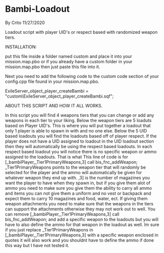 # Bambi-Loadout
By Crito 11/27/2020

Loadout script with player UID's or respect based with randomized weapon tiers.

INSTALLATION:

put this file inside a folder named custom and place it into your mission.map.pbo or if you already have a custom folder in your mission.map.pbo then just paste this file into it.

Next you need to add the following code to the custom code section of  your config.cpp file found in your mission.map.pbo. 

ExileServer_object_player_createBambi = "custom\ExileServer_object_player_createBambi.sqf";

ABOUT THIS SCRIPT AND HOW IT ALL WORKS.

In this script you will find 4 weapons tiers that you can change or add any weapons in each tier to your liking.
Below the weapon tiers are 5 loaduts based on Player UID's. This is where you will put together a loadout that only 1 player is able to spawn in with and no one else.
Below the 5 UID based loadouts you will find the loadouts based off of player respect.
If the player does not have a UID assigned to loadout in the UID loadout section then they will automatically be using the respect based loadouts.
In each respect based loadout you will notice there is no specific weapon or ammo assigned to the loadouts. That is what This line of code is for [_bambiPlayer,_Tier1PrimaryWeapons,3] call bis_fnc_addWeapon; 
_Tier1PrimaryWeapons points to the weapon tier that will randomly be selected for the player and the ammo will automatically be given for whatever weapon they end up with.
,3] is the number of magazines you want the player to have when they spawn in, but if you give them alot of ammo you need to make sure you give them the ability to carry all ammo and items you can not give them a uniform and no vest or backpack and expect them to carry 10 magazines and food, water, ect.
If giving them weapon attachments you need to make sure that the weapons in the tiers can support the attachments otherwise they may not work out to well.
You can remove [_bambiPlayer,_Tier1PrimaryWeapons,3] call bis_fnc_addWeapon; and add a specific weapon to the loadouts but you will have to also define the ammo for that weapon in the loadout as well. Im sure if you just replace _Tier1PrimaryWeapons in [_bambiPlayer,_Tier1PrimaryWeapons,3] with a specific weapon enclosed in quotes it will also work and you shouldnt have to define the ammo if done this way but I have not tested it.
